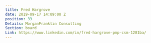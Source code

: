 ```yaml
---
title: Fred Hargrove
date: 2019-09-17 14:09:00 Z
position: 33
Details: MorganFranklin Consulting
Section: board
Link: https://www.linkedin.com/in/fred-hargrove-pmp-csm-1281ba/
---
```


